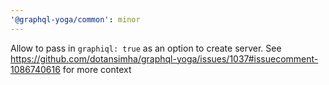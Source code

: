 ```yaml
---
'@graphql-yoga/common': minor
---
```


Allow to pass in `graphiql: true` as an option to create server. See https://github.com/dotansimha/graphql-yoga/issues/1037#issuecomment-1086740616 for more context
